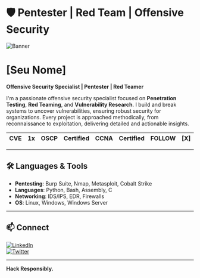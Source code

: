 # 🛡️ Pentester | Red Team | Offensive Security

![Banner](https://github.com/xM4skByt3z/Gifs/blob/main/HackThePlanet.gif)

# [Seu Nome]

**Offensive Security Specialist | Pentester | Red Teamer**

I'm a passionate offensive security specialist focused on **Penetration Testing**, **Red Teaming**, and **Vulnerability Research**. I build and break systems to uncover vulnerabilities, ensuring robust security for organizations. Every project is approached methodically, from reconnaissance to exploitation, delivering detailed and actionable insights.

| CVE | 1x | OSCP | Certified | CCNA | Certified | FOLLOW | [X] |
|---|---|---|---|---|---|---|---|

---

## 🛠️ Languages & Tools

- **Pentesting**: Burp Suite, Nmap, Metasploit, Cobalt Strike  
- **Languages**: Python, Bash, Assembly, C  
- **Networking**: IDS/IPS, EDR, Firewalls  
- **OS**: Linux, Windows, Windows Server  

---

## 📫 Connect

[![LinkedIn](https://img.shields.io/badge/LinkedIn-0077B5?style=flat&logo=linkedin&logoColor=white)](https://www.linkedin.com/in/yourprofile/)  
[![Twitter](https://img.shields.io/badge/Twitter-1DA1F2?style=flat&logo=twitter&logoColor=white)](https://twitter.com/yourhandle)  

---

**Hack Responsibly.**
